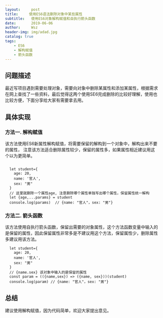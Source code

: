 ```yaml
---
layout:     post
title:     使用ES6语法删除对象中某些属性
subtitle:   使用ES6对象解构赋值和自执行箭头函数
date:       2019-06-06
author:     Wsz
header-img: img/adad.jpg
catalog: true
tags:
    - ES6
    - 解构赋值
    - 箭头函数
---
```


## 问题描述

  最近写项目遇到需要处理对象，需要向对象中删除某属性和添加某属性，根据需求在网上查找了一些资料，最后觉得这两个使用SE6完成删除的比较好理解，使用也比较方便，下面分享给大家有需要拿去用。
  
## 具体实现

### 方法一.  解构赋值

该方法使用ES6新属性解构赋值，将需要保留的解构到一个对象中，解构出来不要的属性， 注意该方法适合删除属性较少，保留的属性多，如果属性相近建议用这个以为更简单。

```

  let student={
    age: 20,
    name: '官人',
    sex: "男"
  }
  // 这里就删除一个属性age, 注意删除哪个属性单独写出哪个属性，保留属性统一解构
  let {age,...params} = student
  console.log(params)  // {name: "官人"，sex: "男"}
```

### 方法二. 箭头函数

该方法使用自执行箭头函数，保留出需要的对象属性，这个方法函数变量中输入的是保留的属性，因此保留属性非常多是不建议用这个方法，保留属性少，删除属性多建议用该方法。

```
  let student={
    age: 20,
    name: '官人',
    sex: "男"
  }
  // {name.sex} 该对象中输入的是保留的属性
  const param = (({name,sex}) => ({name, sex}))(student)
  console.log(param) // {name: "官人"，sex: "男"}

```

## 总结

建议使用解构赋值，因为代码简单，欢迎大家提出意见。
